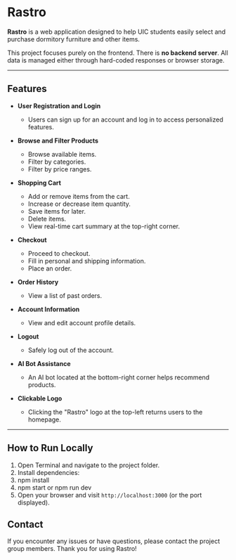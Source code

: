 # Rastro

**Rastro** is a web application designed to help UIC students easily select and purchase dormitory furniture and other items.

This project focuses purely on the frontend. There is **no backend server**. All data is managed either through hard-coded responses or browser storage.

---

## Features

- **User Registration and Login**
  - Users can sign up for an account and log in to access personalized features.

- **Browse and Filter Products**
  - Browse available items.
  - Filter by categories.
  - Filter by price ranges.

- **Shopping Cart**
  - Add or remove items from the cart.
  - Increase or decrease item quantity.
  - Save items for later.
  - Delete items.
  - View real-time cart summary at the top-right corner.

- **Checkout**
  - Proceed to checkout.
  - Fill in personal and shipping information.
  - Place an order.

- **Order History**
  - View a list of past orders.

- **Account Information**
  - View and edit account profile details.

- **Logout**
  - Safely log out of the account.

- **AI Bot Assistance**
  - An AI bot located at the bottom-right corner helps recommend products.

- **Clickable Logo**
  - Clicking the \"Rastro\" logo at the top-left returns users to the homepage.

---

## How to Run Locally

1. Open Terminal and navigate to the project folder.
2. Install dependencies:
3. npm install
4. npm start or npm run dev
5. Open your browser and visit `http://localhost:3000` (or the port displayed).

## Contact

If you encounter any issues or have questions, please contact the project group members.
Thank you for using Rastro!